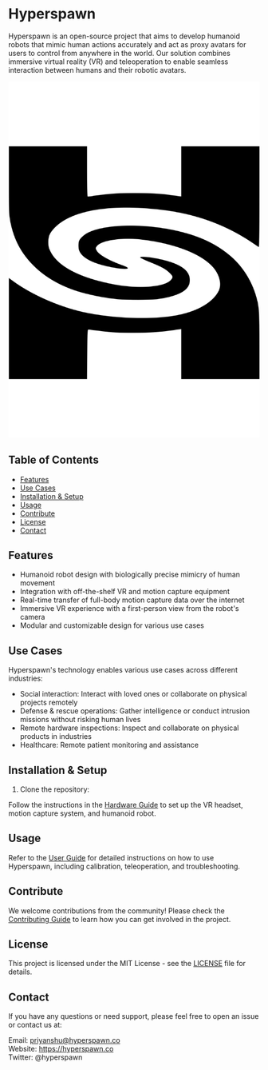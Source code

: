 # Hyperspawn

Hyperspawn is an open-source project that aims to develop humanoid robots that mimic human actions accurately and act as proxy avatars for users to control from anywhere in the world. Our solution combines immersive virtual reality (VR) and teleoperation to enable seamless interaction between humans and their robotic avatars.

![Hyperspawn](images/Hyperspawn.svg)

## Table of Contents
- [Features](#features)
- [Use Cases](#use-cases)
- [Installation & Setup](#installation--setup)
- [Usage](#usage)
- [Contribute](#contribute)
- [License](#license)
- [Contact](#contact)

## Features
- Humanoid robot design with biologically precise mimicry of human movement
- Integration with off-the-shelf VR and motion capture equipment
- Real-time transfer of full-body motion capture data over the internet
- Immersive VR experience with a first-person view from the robot's camera
- Modular and customizable design for various use cases

## Use Cases
Hyperspawn's technology enables various use cases across different industries:

- Social interaction: Interact with loved ones or collaborate on physical projects remotely
- Defense & rescue operations: Gather intelligence or conduct intrusion missions without risking human lives
- Remote hardware inspections: Inspect and collaborate on physical products in industries
- Healthcare: Remote patient monitoring and assistance

## Installation & Setup

1. Clone the repository:

Follow the instructions in the [Hardware Guide](hardware_guide.md) to set up the VR headset, motion capture system, and humanoid robot.

## Usage
Refer to the [User Guide](user_guide.md) for detailed instructions on how to use Hyperspawn, including calibration, teleoperation, and troubleshooting.

## Contribute
We welcome contributions from the community! Please check the [Contributing Guide](contributing.md) to learn how you can get involved in the project.

## License
This project is licensed under the MIT License - see the [LICENSE](/LICENSE) file for details.

## Contact
If you have any questions or need support, please feel free to open an issue or contact us at:

Email: priyanshu@hyperspawn.co  
Website: https://hyperspawn.co  
Twitter: @hyperspawn
